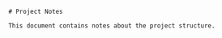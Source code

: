 
        # Project Notes
        
        This document contains notes about the project structure.
    